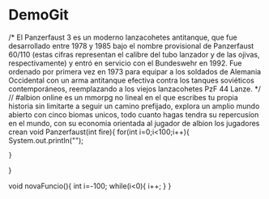 # DemoGit


/*
El Panzerfaust 3 es un moderno lanzacohetes antitanque, 
que fue desarrollado entre 1978 y 1985 bajo el nombre provisional de Panzerfaust 60/110 
(estas cifras representan el calibre del tubo lanzador y de las ojivas, respectivamente) 
y entró en servicio con el Bundeswehr en 1992. Fue ordenado por primera vez en 1973 para 
equipar a los soldados de Alemania Occidental con un arma antitanque efectiva contra 
los tanques soviéticos contemporáneos, reemplazando a los viejos lanzacohetes PzF 44 Lanze.
*/
// #albion online es un mmorpg no lineal en el que escribes tu propia historia sin limitarte a seguir un camino prefijado, explora un amplio mundo abierto con cinco biomas unicos, todo cuanto hagas tendra su repercusíon en el mundo, con su economia orientada al jugador de albion los jugadores crean
void Panzerfaust(int fire){
	for(int i=0;i<100;i++){
		System.out.println("");
		
	}
}

void novaFuncio(){
	int i=-100;
	while(i<0){
		i++;
	}
}
